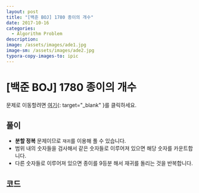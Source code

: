 ```yaml
---
layout: post
title: "[백준 BOJ] 1780 종이의 개수"
date: 2017-10-16
categories:
  - Algorithm Problem
description: 
image: /assets/images/ade1.jpg
image-sm: /assets/images/ade2.jpg
typora-copy-images-to: ipic
---
```


# [백준 BOJ] 1780 종이의 개수

문제로 이동할려면 [여기](https://www.acmicpc.net/problem/1780){: target="_blank" }를 클릭하세요.

## 풀이

- **분할 정복** 문제이므로 `재귀`를 이용해 풀 수 있습니다.
- 범위 내의 숫자들을 검사해서 같은 숫자들로 이루어져 있으면 해당 숫자를 카운트합니다.
- 다른 숫자들로 이루어져 있으면 종이를 9등분 해서 재귀를 돌리는 것을 반복합니다. 


## 코드  


<script src="https://gist.github.com/jiwondh/98ec554461bad000f5050fb5e61b6048.js"></script>









